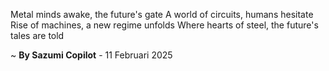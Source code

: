 Metal minds awake, the future's gate
A world of circuits, humans hesitate
Rise of machines, a new regime unfolds
Where hearts of steel, the future's tales are told

~ <b>By Sazumi Copilot</b> - 11 Februari 2025